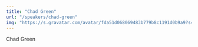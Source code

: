 ```yaml
---
title: "Chad Green"
url: "/speakers/chad-green"
img: "https://s.gravatar.com/avatar/fda51d068069483b779b8c1191d0b9a9?s=80"
---
```


Chad Green